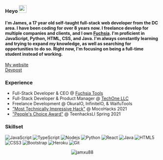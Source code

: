 ### Heyo <img src="https://media.giphy.com/media/hvRJCLFzcasrR4ia7z/giphy.gif" width="25px">
#### I'm James, a 17 year old self-taught full-stack web developer from the DC area. I have been coding for over 8 years now. I freelance develop for multiple companies and clients, and I own [Fuchsia](https://fuchsia.tools/). I'm proficient in JavaScript, Python, HTML, CSS, and Java. I'm always constantly learning and trying to expand my knowledge, as well as searching for opportunities to do so. Right now, I'm focusing on being a full-time student instead of working.<br>
[My website](https://jamesxu.dev/)
<br>
[Devpost](https://devpost.com/jamxu88/)

### Experience<br>
- Full-Stack Developer & CEO @ [Fuchsia Tools](https://fuchsia.tools/)
- Full-Stack Developer & Product Manager @ [TechOne LLC](http://techone.dev/)
- Freelance Development @ OkuraIO, InfiniteIO, & WaifuTools
- ["Most Technically Impressive Hack"](https://devpost.com/software/movie-night-ivtqjn) @ MocoHacks 2021
- ["People's Choice Award"](https://devpost.com/software/protego-14ei2b) @ TeenhacksLI Spring 2021

### Skillset<br>
![JavaScript](https://img.shields.io/badge/-JavaScript-black?style=flat-square&logo=javascript)
![TypeScript](https://img.shields.io/badge/-TypeScript-black?style=flat-square&logo=typescript)
![Nodejs](https://img.shields.io/badge/-Nodejs-black?style=flat-square&logo=Node.js)
![Python](https://img.shields.io/badge/-Python-black?style=flat-square&logo=Python)
![React](https://img.shields.io/badge/-React-black?style=flat-square&logo=react)
![Java](https://img.shields.io/badge/-java-E34A86?style=flat-square&logo=java)
![HTML5](https://img.shields.io/badge/-HTML5-E34F26?style=flat-square&logo=html5&logoColor=white)
![CSS3](https://img.shields.io/badge/-CSS3-1572B6?style=flat-square&logo=css3)
![Bootstrap](https://img.shields.io/badge/-Bootstrap-563D7C?style=flat-square&logo=bootstrap)
![Heroku](https://img.shields.io/badge/-Heroku-430098?style=flat-square&logo=heroku)
![Git](https://img.shields.io/badge/-Git-black?style=flat-square&logo=git)


<p align="center"> <img src="https://github-readme-stats.vercel.app/api?username=jamxu88&show_icons=true&theme=gotham&include_all_commits=true" alt="jamxu88" />


<!--
**jamxu88/jamxu88** is a ✨ _special_ ✨ repository because its `README.md` (this file) appears on your GitHub profile.

Here are some ideas to get you started:

- 🔭 I’m currently working on ...
- 🌱 I’m currently learning ...
- 👯 I’m looking to collaborate on ...
- 🤔 I’m looking for help with ...
- 💬 Ask me about ...
- 📫 How to reach me: ...
- 😄 Pronouns: ...
- ⚡ Fun fact: ...
-->

